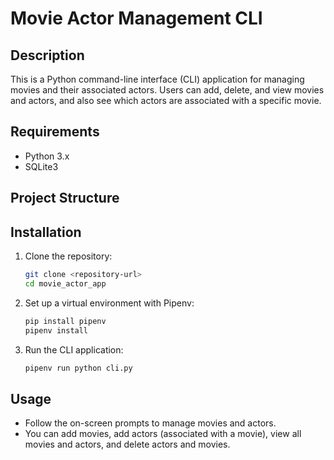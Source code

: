 # Movie Actor Management CLI

## Description
This is a Python command-line interface (CLI) application for managing movies and their associated actors. Users can add, delete, and view movies and actors, and also see which actors are associated with a specific movie.

## Requirements
- Python 3.x
- SQLite3

## Project Structure

## Installation
1. Clone the repository:
    ```bash
    git clone <repository-url>
    cd movie_actor_app
    ```

2. Set up a virtual environment with Pipenv:
    ```bash
    pip install pipenv
    pipenv install
    ```

3. Run the CLI application:
    ```bash
    pipenv run python cli.py
    ```

## Usage
- Follow the on-screen prompts to manage movies and actors.
- You can add movies, add actors (associated with a movie), view all movies and actors, and delete actors and movies.

